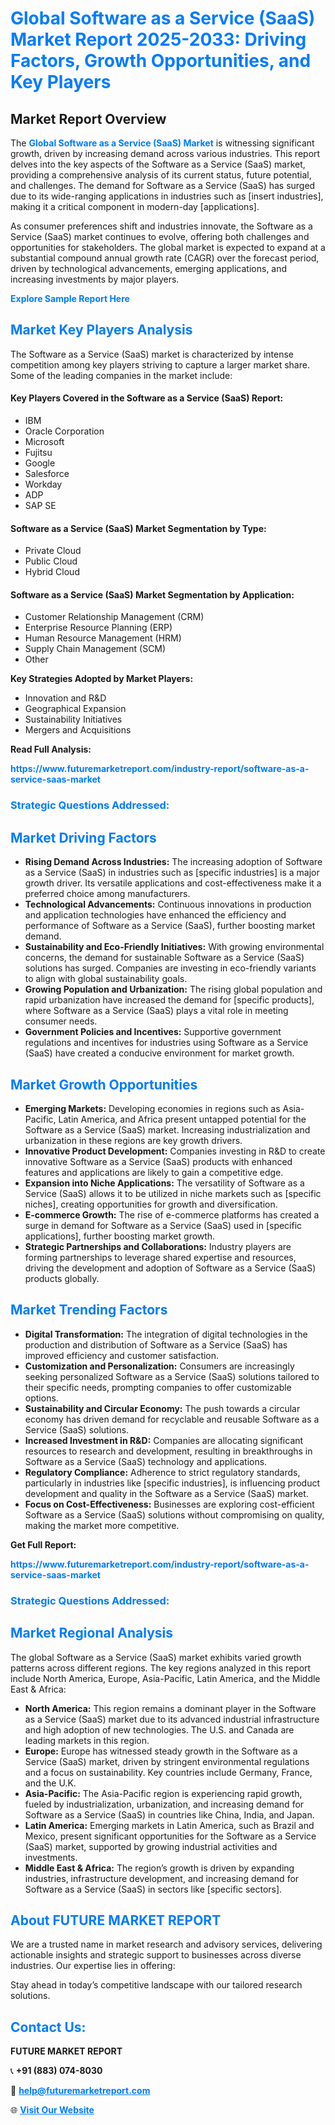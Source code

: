 <h1 style="color: #007BFF;">Global Software as a Service (SaaS) Market Report 2025-2033: Driving Factors, Growth Opportunities, and Key Players</h1>

<section id="overview">
<h2>Market Report Overview</h2>
<p>The <a href="https://www.futuremarketreport.com/industry-report/software-as-a-service-saas-market" style="color: #007BFF; text-decoration: none;"><strong>Global Software as a Service (SaaS) Market</strong></a> is witnessing significant growth, driven by increasing demand across various industries. This report delves into the key aspects of the Software as a Service (SaaS) market, providing a comprehensive analysis of its current status, future potential, and challenges. The demand for Software as a Service (SaaS) has surged due to its wide-ranging applications in industries such as [insert industries], making it a critical component in modern-day [applications].</p>
<p>As consumer preferences shift and industries innovate, the Software as a Service (SaaS) market continues to evolve, offering both challenges and opportunities for stakeholders. The global market is expected to expand at a substantial compound annual growth rate (CAGR) over the forecast period, driven by technological advancements, emerging applications, and increasing investments by major players.</p>
</section>

<section id="overview">
<p><a href="https://www.futuremarketreport.com/request-sample/reportId=99292" style="color: #007BFF; text-decoration: none;"><strong>Explore Sample Report Here</strong></a></p>
</section>

<section id="key-players">
<h2 style="color: #007BFF;">Market Key Players Analysis</h2>
<p>The Software as a Service (SaaS) market is characterized by intense competition among key players striving to capture a larger market share. Some of the leading companies in the market include:</p>
<h4>Key Players Covered in the Software as a Service (SaaS) Report:</h4>
<ul><li>IBM</li><li>Oracle Corporation</li><li>Microsoft</li><li>Fujitsu</li><li>Google</li><li>Salesforce</li><li>Workday</li><li>ADP</li><li>SAP SE</li></ul>
<h4>Software as a Service (SaaS) Market Segmentation by Type:</h4>
<ul><li>Private Cloud</li><li>Public Cloud</li><li>Hybrid Cloud</li></ul>

<h4>Software as a Service (SaaS) Market Segmentation by Application:</h4>
<ul><li>Customer Relationship Management (CRM)</li><li>Enterprise Resource Planning (ERP)</li><li>Human Resource Management (HRM)</li><li>Supply Chain Management (SCM)</li><li>Other</li></ul>
<p><strong>Key Strategies Adopted by Market Players:</strong></p>
<ul>
<li>Innovation and R&D</li>
<li>Geographical Expansion</li>
<li>Sustainability Initiatives</li>
<li>Mergers and Acquisitions</li>
</ul>
</section>

<section>
<p><strong>Read Full Analysis: </strong></p><a href="https://www.futuremarketreport.com/industry-report/software-as-a-service-saas-market" style="color: #007BFF; text-decoration: none;"><strong>https://www.futuremarketreport.com/industry-report/software-as-a-service-saas-market</strong></a>
<h3 style="color: #007BFF;">Strategic Questions Addressed:</h3>
</section>

<section id="driving-factors">
<h2 style="color: #007BFF;">Market Driving Factors</h2>
<ul>
<li><strong>Rising Demand Across Industries:</strong> The increasing adoption of Software as a Service (SaaS) in industries such as [specific industries] is a major growth driver. Its versatile applications and cost-effectiveness make it a preferred choice among manufacturers.</li>
<li><strong>Technological Advancements:</strong> Continuous innovations in production and application technologies have enhanced the efficiency and performance of Software as a Service (SaaS), further boosting market demand.</li>
<li><strong>Sustainability and Eco-Friendly Initiatives:</strong> With growing environmental concerns, the demand for sustainable Software as a Service (SaaS) solutions has surged. Companies are investing in eco-friendly variants to align with global sustainability goals.</li>
<li><strong>Growing Population and Urbanization:</strong> The rising global population and rapid urbanization have increased the demand for [specific products], where Software as a Service (SaaS) plays a vital role in meeting consumer needs.</li>
<li><strong>Government Policies and Incentives:</strong> Supportive government regulations and incentives for industries using Software as a Service (SaaS) have created a conducive environment for market growth.</li>
</ul>
</section>

<section id="growth-opportunities">
<h2 style="color: #007BFF;">Market Growth Opportunities</h2>
<ul>
<li><strong>Emerging Markets:</strong> Developing economies in regions such as Asia-Pacific, Latin America, and Africa present untapped potential for the Software as a Service (SaaS) market. Increasing industrialization and urbanization in these regions are key growth drivers.</li>
<li><strong>Innovative Product Development:</strong> Companies investing in R&D to create innovative Software as a Service (SaaS) products with enhanced features and applications are likely to gain a competitive edge.</li>
<li><strong>Expansion into Niche Applications:</strong> The versatility of Software as a Service (SaaS) allows it to be utilized in niche markets such as [specific niches], creating opportunities for growth and diversification.</li>
<li><strong>E-commerce Growth:</strong> The rise of e-commerce platforms has created a surge in demand for Software as a Service (SaaS) used in [specific applications], further boosting market growth.</li>
<li><strong>Strategic Partnerships and Collaborations:</strong> Industry players are forming partnerships to leverage shared expertise and resources, driving the development and adoption of Software as a Service (SaaS) products globally.</li>
</ul>
</section>

<section id="trending-factors">
<h2 style="color: #007BFF;">Market Trending Factors</h2>
<ul>
<li><strong>Digital Transformation:</strong> The integration of digital technologies in the production and distribution of Software as a Service (SaaS) has improved efficiency and customer satisfaction.</li>
<li><strong>Customization and Personalization:</strong> Consumers are increasingly seeking personalized Software as a Service (SaaS) solutions tailored to their specific needs, prompting companies to offer customizable options.</li>
<li><strong>Sustainability and Circular Economy:</strong> The push towards a circular economy has driven demand for recyclable and reusable Software as a Service (SaaS) solutions.</li>
<li><strong>Increased Investment in R&D:</strong> Companies are allocating significant resources to research and development, resulting in breakthroughs in Software as a Service (SaaS) technology and applications.</li>
<li><strong>Regulatory Compliance:</strong> Adherence to strict regulatory standards, particularly in industries like [specific industries], is influencing product development and quality in the Software as a Service (SaaS) market.</li>
<li><strong>Focus on Cost-Effectiveness:</strong> Businesses are exploring cost-efficient Software as a Service (SaaS) solutions without compromising on quality, making the market more competitive.</li>
</ul>
</section>

<section>
<p><strong>Get Full Report: </strong></p><a href="https://www.futuremarketreport.com/industry-report/software-as-a-service-saas-market" style="color: #007BFF; text-decoration: none;"><strong>https://www.futuremarketreport.com/industry-report/software-as-a-service-saas-market</strong></a>
<h3 style="color: #007BFF;">Strategic Questions Addressed:</h3>
</section>


<section id="regional-analysis">
<h2 style="color: #007BFF;">Market Regional Analysis</h2>
<p>The global Software as a Service (SaaS) market exhibits varied growth patterns across different regions. The key regions analyzed in this report include North America, Europe, Asia-Pacific, Latin America, and the Middle East & Africa:</p>
<ul>
<li><strong>North America:</strong> This region remains a dominant player in the Software as a Service (SaaS) market due to its advanced industrial infrastructure and high adoption of new technologies. The U.S. and Canada are leading markets in this region.</li>
<li><strong>Europe:</strong> Europe has witnessed steady growth in the Software as a Service (SaaS) market, driven by stringent environmental regulations and a focus on sustainability. Key countries include Germany, France, and the U.K.</li>
<li><strong>Asia-Pacific:</strong> The Asia-Pacific region is experiencing rapid growth, fueled by industrialization, urbanization, and increasing demand for Software as a Service (SaaS) in countries like China, India, and Japan.</li>
<li><strong>Latin America:</strong> Emerging markets in Latin America, such as Brazil and Mexico, present significant opportunities for the Software as a Service (SaaS) market, supported by growing industrial activities and investments.</li>
<li><strong>Middle East & Africa:</strong> The region’s growth is driven by expanding industries, infrastructure development, and increasing demand for Software as a Service (SaaS) in sectors like [specific sectors].</li>
</ul>
</section>

<footer>
<h2 style="color: #007BFF;">About FUTURE MARKET REPORT</h2>
<p>We are a trusted name in market research and advisory services, delivering actionable insights and strategic support to businesses across diverse industries. Our expertise lies in offering:</p>

<p>Stay ahead in today’s competitive landscape with our tailored research solutions.</p>

<h2 style="color: #007BFF;">Contact Us:</h2>
<p><strong>FUTURE MARKET REPORT</strong></p>
<p>📞 <strong>+91 (883) 074-8030</strong></p>
<p>📧 <strong><a href="mailto:help@futuremarketreport.com" style="color: #007BFF;">help@futuremarketreport.com</a></strong></p>
<p>🌐 <strong><a href="https://www.futuremarketreport.com/" style="color: #007BFF;">Visit Our Website</a></strong></p>
</footer>